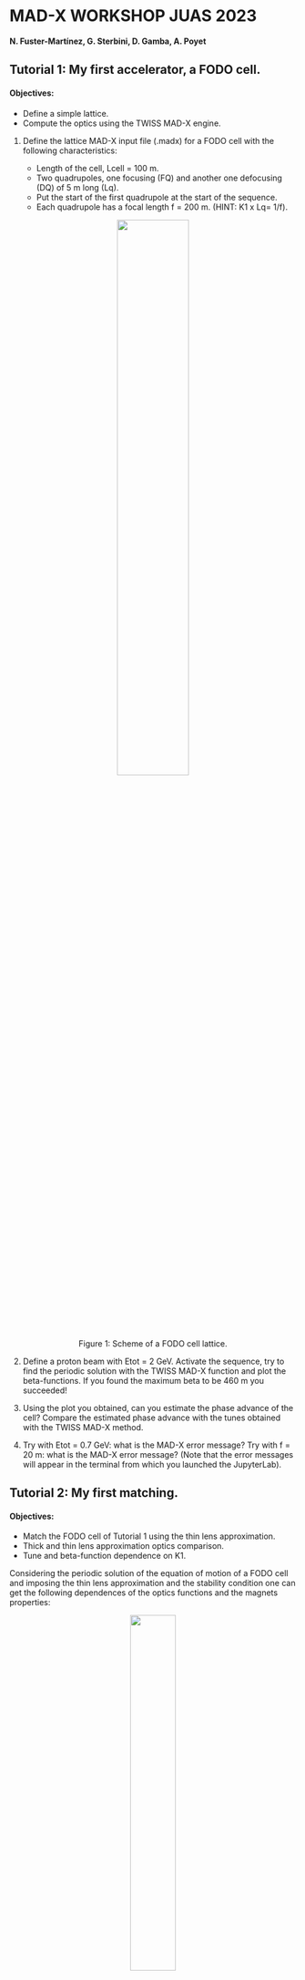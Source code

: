 # MAD-X WORKSHOP JUAS 2023
**N. Fuster-Martínez, G. Sterbini, D. Gamba, A. Poyet** 

## Tutorial 1: My first accelerator, a FODO cell.

#### Objectives:
   - Define a simple lattice.
   - Compute the optics using the TWISS MAD-X engine.
    
1.    Define the lattice MAD-X input file (.madx) for a FODO cell with the following characteristics:

      - Length of the cell, Lcell = 100 m.
      - Two quadrupoles, one focusing (FQ) and another one defocusing (DQ) of 5 m long (Lq).
      - Put the start of the first quadrupole at the start of the sequence.
      - Each quadrupole has a focal length f = 200 m. (HINT: K1 x Lq= 1/f). 

<p align="center">
<img src="Figures/Tutorial1_FODO.png" width="50%"/>
</p>

<p align="center">
Figure 1: Scheme of a FODO cell lattice.
</p>   

2. Define a proton beam with Etot = 2 GeV. Activate the sequence, try to find the periodic solution with the TWISS MAD-X function and plot the beta-functions. If you found the maximum beta to be 460 m you succeeded!

3. Using the plot you obtained, can you estimate the phase advance of the cell? Compare the estimated phase advance with the tunes obtained with the TWISS MAD-X method.
    
4. Try with Etot = 0.7 GeV: what is the MAD-X error message? Try with f = 20 m: what is the MAD-X error message? (Note that the error messages will appear in the terminal from which you launched the JupyterLab).

## Tutorial 2: My first matching.

#### Objectives:
   -  Match the FODO cell of Tutorial 1 using the thin lens approximation.
   -  Thick and thin lens approximation optics comparison.
   -  Tune and beta-function dependence on K1.

Considering the periodic solution of the equation of motion of a FODO cell and imposing the thin lens approximation and the stability condition one can get the following dependences of the optics functions and the magnets properties:

<p align="center">
<img src="Figures/Tutorial2_Figure1.png" width="40%"/>
</p>
<p align="center">
Figure 2: FODO thin lens approximation phase advance as a function of quadrupole properties.
</p>
<p align="center">
<img src="Figures/Tutorial2_Figure2.png" width="40%"/>
</p>
<p align="center">
Figure 3: FODO thin lens approximation beta-function as a function of quadrupole properties.
</p>

1. Try to TWISS the FODO cell defined in Tutorial 1 powering the quadrupoles to obtain a phase advance of ~ 90° in the cell using the thin lens approximation (Figure 1). 

2. What is the maximum beta-function value compared to the thin lens approximation solution from Figure 2?

3. Halve the focusing strength of the quadrupole, what is the effect of it on the maximum and minimum beta-functions and on the phase advance? Compare with the thin lens approximation from Figure 1 and Figure 2.

4. Compute the maximum beam size σ assuming a normalized emittance of 3 mrad mm and Etot = 7 TeV.

## Tutorial 3: Building a circular machine.

#### Objectives:
   - Build a circular machine by introducing dipoles into the FODO cell of Tutorial 1.
   - Use the MATCHING MAD-X engine to compute the strength of the magnets to get a desired tune.

1.    Consider now the FODO cell of Tutorial 2 and add 4 sector dipoles of 15 m long (assume 5 m of drift space between magnets). Consider a ring with 736 dipoles with equal bending angles.

<p align="center">
<img src="Figures/Tutorial3_FODO.png" width="40%"/>
</p>

<p align="center">
Figure 4: Scheme of a FODO cell with dipoles.
</p>

2. Do the dipoles (weak focusing) affect the maximum of the beta-functions and the dispersion? Compute the relative variation with and without dipoles on the maximum beta-function on the two planes.

3. From the phase advance of the FODO cell compute the horizontal and vertical tunes of the machine.

4. Suppose you want to set a tune of (60.2,67.2), use the MAD-X matching engine on a single FODO to get it.

**BONUS:**

5.    Change the total beam energy to 7 TeV. What is the new tune of the machine? Why?

6.    What is the maximum tune that you can reach with such a lattice? (HINT: what is the maximum phase advance per FODO cell in the thin lens approximation?).


## Tutorial 4: Natural chromaticity.

#### Objectives:
   - Quantify the natural chromaticity of a FODO cell (from Tutorial 3).
   - First tracking of particles using the tracking MAD-X engine to study the beam dynamics for different initial conditions.

<p align="center">
<img src="Figures/Tutorial4_chroma.jpg" width="50%"/>
</p>
<p align="center">
Figure 5: Chromaticity effect illustration.
</p>

1. Using the lattice and the MAD-X input file from Tutorial 3 match the tunes of the FODO cell to 0.25, both horizontal and vertical.

2. Using the chromaticity obtained from the TWISS, compute the tunes for particles with ∆p/p= 10^(-3).

3. Track particles with initial coordinates x, y, px, py = (1, 1, 0, 0) mm in 100 turns. Plot the x-px phase space. How does the particle move in the phase space turn after turn?

     (HINT: To use the TRACK MAD-X module you need to convert your lattice into thin and for that you need to have your SEQUENCE referred to the center of the elements).

4. Track a particle now with x, y, px, py = (100, 100, 0, 0) mm in 100 turns. Plot x-px phase-space. Does something change with respect to the previous case? Why?

**BONUS:**

5. Repeat the tracking of points 3 and 4 but adding DELTAP = 10^(-2) to the TRACK command. How does the phase space look now? Is the tune still the same? It may help to look only at the first 4 turns to get a clear picture.

## Tutorial 5: Chromaticity correction and non-linearities.

#### Objectives:
   - Introduce sextupoles in the FODO cell for chromaticity correction.
   - Non-linearities impact on the beam dynamics.


<p align="center">
<img src="Figures/Tutorial5_chroma_correction.jpg" width="50%"/>
</p>
<p align="center">
Figure 6: Chromaticity correction scheme.
</p>

1. Add 0.5 m long sextupoles attached to the quadrupoles. With a matching block adjust the vertical and horizontal chromaticity of the cell (global parameters: DQ1 and DQ2) to zero, by powering the two sextupoles (K21 and K22). 

<p align="center">
<img src="Figures/Tutorial5_FODO.png" width="50%"/>
</p>

<p align="center">
Figure 7: FODO cell with dipoles and sextupoles scheme.
</p>

2. Using the K21 and K22 obtained in point 1 and the β-functions and dispersion at the sextupole location, evaluate using the formula the sextupolar effect Q1 for a particle of  ∆p/p= $10^{-2}$. Compare the results obtained in the Tutorial 4.

3. Track a particle with initial conditions x, y, px, py = (1, 1, 0, 0) mm in 100 cells and ∆p/p= 10^(-2). Plot the x-px phase-space. Did you manage to recover the original tune for the off-momentum particle?

4. Track now a particle with initial coordinates x, y, px, py = (100, 100, 0, 0) mm in 100 cells. How does the particle move cell after cell? Do you see the tunes? What is going on?

**BONUS:**

5. Move the tunes to (0.23, 0.23) and repeat the questions 3 and 4. Is the particle now stable?

## Tutorial 6: Building a transfer line.

#### Objectives:
   - Build a transfer line and compute the optics for some initial conditions.
   - Matching a transfer line.

1.    Build a transfer line for a 2 GeV proton beam of 10 m length with 4 quadrupoles of 4 m long (centered at 2, 4, 6, and 8 m). With K1 values of 0.1, 0.1, 0.1, 0.1 m^(-2), respectively. Can you find a periodic solution?

<p align="center">
<img src="Figures/Tutorial6_TransferLine.png" width="50%"/>
</p>

<p align="center">
Figure 6: Transfer line scheme.
</p>

2. Can you find an initial conditions (IC) solution starting from (beta_x , alpha_x , beta_y , alpha_y) = (1, 0, 2, 0) m? Compute the corresponding quadrupole gradients. What are the final optical conditions at the end (beta_x_end , alpha_x_end , beta_y_end , alpha_y_end)?

3. Starting from (beta_x , alpha_x , beta_y , alpha_y) = (1, 0, 2, 0) m match the line to (beta_x_end , alpha_x_end , beta_y_end , alpha_y_end) = (2, 0, 1, 0) m at the end.

4. Starting from (beta_x , alpha_x , beta_y , alpha_y) = (1 , 0, 2, 0) m and the gradients obtained in the previous matching, match to the (beta_x_end , alpha_x_end , beta_y_end , alpha_y_end) found in the question number 2. Can you find back the K1 values of 0.1, 0.1, 0.1, 0.1 m^(-2), respectively. Compute the required gradients for this solution.

**BONUS:**

5. Consider that the quadrupoles have an excitation current of a 100 A m^2 and an excitation magnetic factor of 2 T/m/A and an aperture of 40 mm diameter. Compute the magnetic field at the poles of the four quadrupoles for the two matching solutions of the exercise. (HINT: assume a linear regime and use a dimensional approach).
